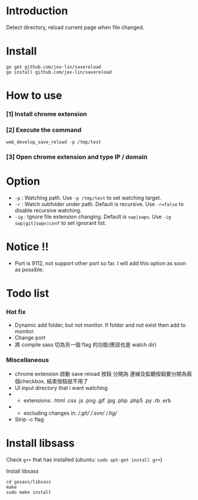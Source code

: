 # Introduction

Detect directory, reload current page when file changed.

# Install

    go get github.com/jex-lin/savereload
    go install github.com/jex-lin/savereload

# How to use

### [1] Install chrome extension

### [2] Execute the command

    web_develop_save_reload -p /tmp/test

### [3] Open chrome extension and type IP / domain

# Option

* `-p` : Watching path. Use `-p /tmp/test` to set watching target.
* `-r` : Watch subfolder under path. Default is recursive. Use `-r=false` to disable recursive watching.
* `-ig` : Ignore file extension changing. Default is `swp|swpx`.  Use `-ig swp|git|swpx|conf` to set ignorant list.

# Notice !!

* Port is 9112, not support other port so far. I will add this option as soon as possible.

# Todo list

### Hot fix

* Dynamic add folder, but not monitor.  If folder and not exist then add to monitor.
* Change port
* 將 compile sass 切為另一個 flag 的功能(應該也是 watch dir)

### Miscellaneous

* chrome extension  啟動 save reload 按鈕 分開為 連線及監聽按鈕要分開為兩個checkbox, 結束按鈕就不用了
* UI input directory that i want watching
* - extensions: .html .css .js .png .gif .jpg .php .php5 .py .rb .erb
* - excluding changes in: */.git/* */.svn/* */.hg/*
* Strip -c flag


# Install libsass

Check `g++` that has installed (ubuntu: `sudo apt-get install g++`)

Install libsass

    cd gosass/libsass
    make
    sudo make install




